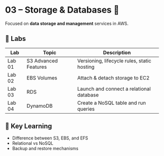 # 03 – Storage & Databases 💾

Focused on **data storage and management** services in AWS.

## 📘 Labs
| Lab | Topic | Description |
|------|--------|-------------|
| Lab 01 | S3 Advanced Features | Versioning, lifecycle rules, static hosting |
| Lab 02 | EBS Volumes | Attach & detach storage to EC2 |
| Lab 03 | RDS | Launch and connect a relational database |
| Lab 04 | DynamoDB | Create a NoSQL table and run queries |


## 🧠 Key Learning
- Difference between S3, EBS, and EFS  
- Relational vs NoSQL  
- Backup and restore mechanisms
